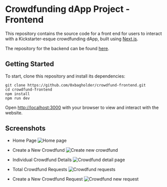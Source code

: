 # Crowdfunding dApp Project - Frontend

This repository contains the source code for a front end for users to interact with a Kickstarter-esque crowdfunding dApp, built using [Next.js](https://nextjs.org/).

The repository for the backend can be found [here](https://github.com/0xbagholder/crowdfund-backend).

## Getting Started

To start, clone this repository and install its dependencies:

```shell
git clone https://github.com/0xbagholder/crowdfund-frontend.git
cd crowdfund-frontend
npm install
npm run dev
```

Open [http://localhost:3000](http://localhost:3000) with your browser to view and interact with the website.

## Screenshots

- Home Page
![Home page](https://github.com/0xbagholder/crowdfund-frontend/blob/cc58b783e4638043cf22fe10e3d68dc106f4c94b/img/home.png)

- Create a New Crowdfund
![Create new crowdfund](https://github.com/0xbagholder/crowdfund-frontend/blob/92fca7395f3701cde90e1027f80a572667f2a54e/img/crowdfund-new.png)

- Individual Crowdfund Details
![Crowdfund detail page](https://github.com/0xbagholder/crowdfund-frontend/blob/92fca7395f3701cde90e1027f80a572667f2a54e/img/crowdfund-detail.png)

- Total Crowdfund Requests
![Crowdfund requests](https://github.com/0xbagholder/crowdfund-frontend/blob/92fca7395f3701cde90e1027f80a572667f2a54e/img/crowdfund-requests.png)

- Create a New Crowdfund Request
![Crowdfund new request](https://github.com/0xbagholder/crowdfund-frontend/blob/92fca7395f3701cde90e1027f80a572667f2a54e/img/crowdfund-new-requests.png)